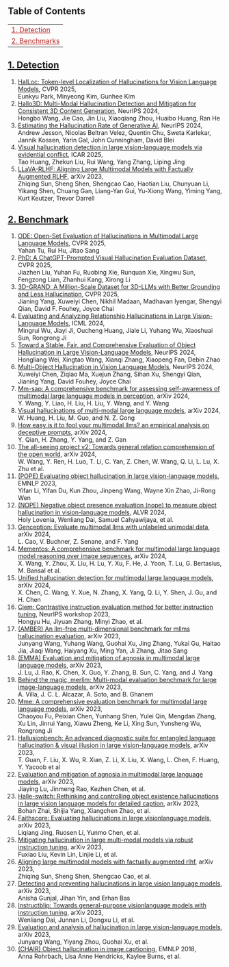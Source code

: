 ## Table of Contents
<table>
<tr><td colspan="2"><a href="#1-detection" style="color:#B22222">1. Detection</a></td></tr>

<tr><td colspan="2"><a href="#2-benchmarks" style="color:#B22222">2. Benchmarks</a></td></tr>

</table>

## [1. Detection](#content)
1. [HalLoc: Token-level Localization of Hallucinations for Vision Language Models](https://arxiv.org/abs/2506.10286), CVPR 2025, \
Eunkyu Park, Minyeong Kim, Gunhee Kim
1. [Hallo3D: Multi-Modal Hallucination Detection and Mitigation for Consistent 3D Content Generation](https://proceedings.neurips.cc/paper_files/paper/2024/hash/d75660d6eb0ce31360c768fef85301dd-Abstract-Conference.html), NeurIPS 2024, \
Hongbo Wang, Jie Cao, Jin Liu, Xiaoqiang Zhou, Huaibo Huang, Ran He
1. [Estimating the Hallucination Rate of Generative AI](https://nips.cc/virtual/2024/poster/95553), NeurIPS 2024, \
Andrew Jesson, Nicolas Beltran Velez, Quentin Chu, Sweta Karlekar, Jannik Kossen, Yarin Gal, John Cunningham, David Blei
1. [Visual hallucination detection in large vision-language models via evidential conflict](https://www.sciencedirect.com/science/article/abs/pii/S0888613X25001483), ICAR 2025, \
Tao Huang, Zhekun Liu, Rui Wang, Yang Zhang, Liping Jing
1. [LLaVA-RLHF: Aligning Large Multimodal Models with Factually Augmented RLHF](https://llava-rlhf.github.io/), arXiv 2023, \
Zhiqing Sun, Sheng Shen, Shengcao Cao, Haotian Liu, Chunyuan Li, Yikang Shen, Chuang Gan, Liang-Yan Gui, Yu-Xiong Wang, Yiming Yang, Kurt Keutzer, Trevor Darrell

## [2. Benchmark](#content)
1. [ODE: Open-Set Evaluation of Hallucinations in Multimodal Large Language Models](https://arxiv.org/abs/2409.09318), CVPR 2025, \
Yahan Tu, Rui Hu, Jitao Sang
1. [PhD: A ChatGPT-Prompted Visual Hallucination Evaluation Dataset](https://huggingface.co/datasets/AIMClab-RUC/PhD), CVPR 2025, \
Jiazhen Liu, Yuhan Fu, Ruobing Xie, Runquan Xie, Xingwu Sun, Fengzong Lian, Zhanhui Kang, Xirong Li
1. [3D-GRAND: A Million-Scale Dataset for 3D-LLMs with Better Grounding and Less Hallucination](https://arxiv.org/abs/2406.05132), CVPR 2025, \
Jianing Yang, Xuweiyi Chen, Nikhil Madaan, Madhavan Iyengar, Shengyi Qian, David F. Fouhey, Joyce Chai
1. [Evaluating and Analyzing Relationship Hallucinations in Large Vision-Language Models](https://arxiv.org/abs/2406.16449), ICML 2024, \
Mingrui Wu, Jiayi Ji, Oucheng Huang, Jiale Li, Yuhang Wu, Xiaoshuai Sun, Rongrong Ji
1. [Toward a Stable, Fair, and Comprehensive Evaluation of Object Hallucination in Large Vision-Language Models](https://nips.cc/virtual/2024/poster/93023), NeurIPS 2024, \
Hongliang Wei, Xingtao Wang, Xianqi Zhang, Xiaopeng Fan, Debin Zhao
1. [Multi-Object Hallucination in Vision Language Models](https://nips.cc/virtual/2024/poster/95666), NeurIPS 2024, \
Xuweiyi Chen, Ziqiao Ma, Xuejun Zhang, Sihan Xu, Shengyi Qian, Jianing Yang, David Fouhey, Joyce Chai
1. [Mm-sap: A comprehensive benchmark for assessing self-awareness of multimodal large language models in perception](), arXiv 2024, \
Y. Wang, Y. Liao, H. Liu, H. Liu, Y. Wang, and Y. Wang
1. [Visual hallucinations of multi-modal large language models](), arXiv 2024, \
W. Huang, H. Liu, M. Guo, and N. Z. Gong
1. [How easy is it to fool your multimodal llms? an empirical analysis on deceptive prompts](), arXiv 2024, \
Y. Qian, H. Zhang, Y. Yang, and Z. Gan
1. [The all-seeing project v2: Towards general relation comprehension of the open world](), arXiv 2024, \
W. Wang, Y. Ren, H. Luo, T. Li, C. Yan, Z. Chen, W. Wang, Q. Li, L. Lu, X. Zhu et al.
1. [(POPE) Evaluating object hallucination in large vision-language models](https://arxiv.org/abs/2305.10355), EMNLP 2023, \
Yifan Li, Yifan Du, Kun Zhou, Jinpeng Wang, Wayne Xin Zhao, Ji-Rong Wen
1. [(NOPE) Negative object presence evaluation (nope) to measure object hallucination in vision-language models](), ALVR 2024, \
Holy Lovenia, Wenliang Dai, Samuel Cahyawijaya, et al.
1. [Genception: Evaluate multimodal llms with unlabeled unimodal data](), arXiv 2024, \
L. Cao, V. Buchner, Z. Senane, and F. Yang
1. [Mementos: A comprehensive benchmark for multimodal large language model reasoning over image sequences](), arXiv 2024, \
X. Wang, Y. Zhou, X. Liu, H. Lu, Y. Xu, F. He, J. Yoon, T. Lu, G. Bertasius, M. Bansal et al.
1. [Unified hallucination detection for multimodal large language models](), arXiv 2024, \
X. Chen, C. Wang, Y. Xue, N. Zhang, X. Yang, Q. Li, Y. Shen, J. Gu, and H. Chen
1. [Ciem: Contrastive instruction evaluation method for better instruction tuning](), NeurIPS workshop 2023, \
Hongyu Hu, Jiyuan Zhang, Minyi Zhao, et al.
1. [(AMBER) An llm-free multi-dimensional benchmark for mllms hallucination evaluation](https://arxiv.org/abs/2311.07397), arXiv 2023, \
Junyang Wang, Yuhang Wang, Guohai Xu, Jing Zhang, Yukai Gu, Haitao Jia, Jiaqi Wang, Haiyang Xu, Ming Yan, Ji Zhang, Jitao Sang
1. [(EMMA) Evaluation and mitigation of agnosia in multimodal large language models](), arXiv 2023, \
J. Lu, J. Rao, K. Chen, X. Guo, Y. Zhang, B. Sun, C. Yang, and J. Yang
1. [Behind the magic, merlim: Multi-modal evaluation benchmark for large image-language models](), arXiv 2023, \
A. Villa, J. C. L. Alcazar, A. Soto, and B. Ghanem
1. [Mme: A comprehensive evaluation benchmark for multimodal large language models](https://arxiv.org/abs/2306.13394), arXiv 2023, \
Chaoyou Fu, Peixian Chen, Yunhang Shen, Yulei Qin, Mengdan Zhang, Xu Lin, Jinrui Yang, Xiawu Zheng, Ke Li, Xing Sun, Yunsheng Wu, Rongrong Ji
1. [Hallusionbench: An advanced diagnostic suite for entangled language hallucination & visual illusion in large vision-language models](), arXiv 2023, \
T. Guan, F. Liu, X. Wu, R. Xian, Z. Li, X. Liu, X. Wang, L. Chen, F. Huang, Y. Yacoob et al
1. [Evaluation and mitigation of agnosia in multimodal large language models](), arXiv 2023, \
Jiaying Lu, Jinmeng Rao, Kezhen Chen, et al.
1. [Halle-switch: Rethinking and controlling object existence hallucinations in large vision language models for detailed caption](), arXiv 2023, \
Bohan Zhai, Shijia Yang, Xiangchen Zhao, et al.
1. [Faithscore: Evaluating hallucinations in large visionlanguage models](), arXiv 2023, \
Liqiang Jing, Ruosen Li, Yunmo Chen, et al.
1. [Mitigating hallucination in large multi-modal models via robust instruction tuning](), arXiv 2023, \
Fuxiao Liu, Kevin Lin, Linjie Li, et al.
1. [Aligning large multimodal models with factually augmented rlhf](), arXiv 2023, \
Zhiqing Sun, Sheng Shen, Shengcao Cao, et al.
1. [Detecting and preventing hallucinations in large vision language models](), arXiv 2023, \
Anisha Gunjal, Jihan Yin, and Erhan Bas
1. [Instructblip: Towards general-purpose visionlanguage models with instruction tuning](), arXiv 2023, \
Wenliang Dai, Junnan Li, Dongxu Li, et al.
1. [Evaluation and analysis of hallucination in large vision-language models](), arXiv 2023, \
Junyang Wang, Yiyang Zhou, Guohai Xu, et al.
1. [(CHAIR) Object hallucination in image captioning](), EMNLP 2018, \
Anna Rohrbach, Lisa Anne Hendricks, Kaylee Burns, et al.
